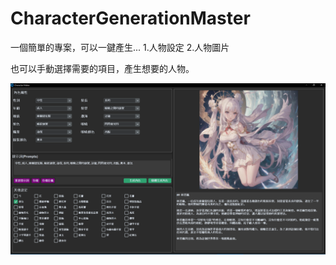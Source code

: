 # CharacterGenerationMaster

一個簡單的專案，可以一鍵產生...
1.人物設定
2.人物圖片

也可以手動選擇需要的項目，產生想要的人物。

<img src="https://github.com/Voidlin2033/CharacterGenerationMaster/blob/main/sample.png">

